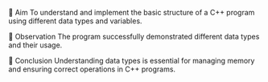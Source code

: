 🔹 Aim To understand and implement the basic structure of a C++ program using different data types and variables.

🔹 Observation The program successfully demonstrated different data types and their usage.

🔹 Conclusion Understanding data types is essential for managing memory and ensuring correct operations in C++ programs.
